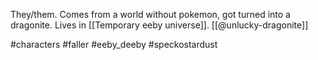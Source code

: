 They/them. Comes from a world without pokemon, got turned into a dragonite. Lives in [[Temporary eeby universe]]. [[@unlucky-dragonite]]

#characters #faller #eeby_deeby #speckostardust